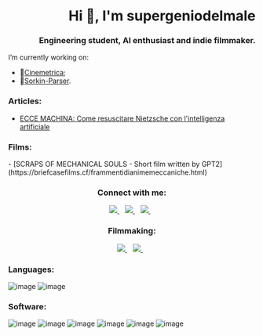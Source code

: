 <h1 align="right">Hi 👋, I'm supergeniodelmale</h1>
<h3 align="right">Engineering student, AI enthusiast and indie filmmaker.</h3>

I’m currently working on:
-  🎥[Cinemetrica](https://github.com/supergeniodelmale/Cinemetrica);
-  📝[Sorkin-Parser](https://github.com/supergeniodelmale/Sorkin-Parser).

<h3 align="left">Articles:</h3>

- [ECCE MACHINA: Come resuscitare Nietzsche con l'intelligenza artificiale](https://www.mimesis-scenari.it/2021/05/17/ecce-macchina-come-resuscitare-nietzsche-con-lintelligenza-artificiale/)

<h3 align="left">Films:</h3>
- [SCRAPS OF MECHANICAL SOULS - Short film written by GPT2](https://briefcasefilms.cf/frammentidianimemeccaniche.html)

<h3 align="center">Connect with me:</h3>

<p align='center'>
  
  <a href="https://www.instagram.com/supergeniodelmale/">
    <img src="https://img.shields.io/badge/Instagram-E4405F?style=for-the-badge&logo=instagram&logoColor=white" />
  </a>&nbsp;&nbsp;
  <a href="https://www.linkedin.com/in/mateusz-miroslaw-lis-04959419a">
    <img src="https://img.shields.io/badge/LinkedIn-0077B5?style=for-the-badge&logo=linkedin&logoColor=white" />        
  </a>&nbsp;&nbsp;
  <a href="https://medium.com/@mateuszmiroslawlis">
    <img src="https://img.shields.io/badge/Medium-12100E?style=for-the-badge&logo=medium&logoColor=white" />        
  </a>&nbsp;&nbsp;
  
</p>

<h3 align="center">Filmmaking:</h3>

<p align='center'>
  
  <a href="https://www.youtube.com/channel/UC3zq1KeWzYByfRB0z-Cn0Qg">
    <img src="https://img.shields.io/badge/YouTube-FF0000?style=for-the-badge&logo=youtube&logoColor=white" />
  </a>&nbsp;&nbsp;
  <a href="https://open.spotify.com/show/2PFAnsXf0gDiGzzLHM9HEx?si=1DWhBJc-SeO9fuExB7swIA&nd=1">
    <img src="https://img.shields.io/badge/Spotify-1ED760?&style=for-the-badge&logo=spotify&logoColor=white" />        
  </a>&nbsp;&nbsp;
  
</p>


<h3 align="left">Languages:</h3>

![image](https://img.shields.io/badge/Python-3776AB?style=for-the-badge&logo=python&logoColor=white)  ![image](https://img.shields.io/badge/Java-ED8B00?style=for-the-badge&logo=java&logoColor=white)


<h3 align="left">Software:</h3>

![image](https://img.shields.io/badge/pycharm-143?style=for-the-badge&logo=pycharm&logoColor=black&color=black&labelColor=green)
![image](https://img.shields.io/badge/Eclipse-2C2255?style=for-the-badge&logo=eclipse&logoColor=white)
![image](https://img.shields.io/badge/Adobe-Premiere%20Pro-9999FF?style=for-the-badge&logo=Adobe-Premiere%20Pro&labelColor=2f2f5b&logoWidth=15)
![image](https://img.shields.io/badge/Adobe-After%20Effects-CF96FD?style=for-the-badge&logo=Adobe-After-Effects&labelColor=393665&logoWidth=15)
![image](https://img.shields.io/badge/Adobe-Photoshop-31A8FF?style=for-the-badge&logo=Adobe-Photoshop&labelColor=0a446b&logoWidth=15)
![image](https://img.shields.io/badge/blender-%23F5792A.svg?style=for-the-badge&logo=blender&logoColor=white)
